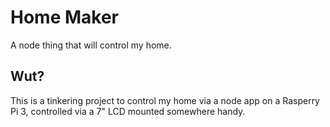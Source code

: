 # Home Maker

A node thing that will control my home. 

## Wut?

This is a tinkering project to control my home via a node app on a
Rasperry Pi 3, controlled via a 7" LCD mounted somewhere handy.
